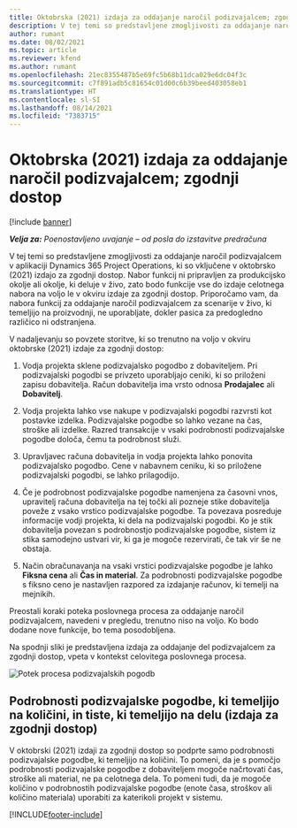```yaml
---
title: Oktobrska (2021) izdaja za oddajanje naročil podizvajalcem; zgodnji dostop
description: V tej temi so predstavljene zmogljivosti za oddajanje naročil podizvajalcem v aplikaciji Project Operations, ki so vključene v oktobrsko (2021) izdajo za zgodnji dostop.
author: rumant
ms.date: 08/02/2021
ms.topic: article
ms.reviewer: kfend
ms.author: rumant
ms.openlocfilehash: 21ec8355487b5e69fc5b68b11dca029e6dc04f3c
ms.sourcegitcommit: c7f891adb5c81654c01d00c6b39beed403058eb1
ms.translationtype: HT
ms.contentlocale: sl-SI
ms.lasthandoff: 08/14/2021
ms.locfileid: "7383715"
---
```

# <a name="subcontracting-in-october-2021-early-access-release"></a>Oktobrska (2021) izdaja za oddajanje naročil podizvajalcem; zgodnji dostop

[!include [banner](../../includes/dataverse-preview.md)]

_**Velja za:** Poenostavljeno uvajanje – od posla do izstavitve predračuna_

V tej temi so predstavljene zmogljivosti za oddajanje naročil podizvajalcem v aplikaciji Dynamics 365 Project Operations, ki so vključene v oktobrsko (2021) izdajo za zgodnji dostop. Nabor funkcij ni pripravljen za produkcijsko okolje ali okolje, ki deluje v živo, zato bodo funkcije vse do izdaje celotnega nabora na voljo le v okviru izdaje za zgodnji dostop. Priporočamo vam, da nabora funkcij za oddajanje naročil podizvajalcem za scenarije v živo, ki temeljijo na proizvodnji, ne uporabljate, dokler pasica za predogledno različico ni odstranjena. 

V nadaljevanju so povzete storitve, ki so trenutno na voljo v okviru oktobrske (2021) izdaje za zgodnji dostop:

1. Vodja projekta sklene podizvajalsko pogodbo z dobaviteljem. Pri podizvajalski pogodbi se privzeto uporabljajo ceniki, ki so priloženi zapisu dobavitelja. Račun dobavitelja ima vrsto odnosa **Prodajalec** ali **Dobavitelj**.

2. Vodja projekta lahko vse nakupe v podizvajalski pogodbi razvrsti kot postavke izdelka. Podizvajalske pogodbe so lahko vezane na čas, stroške ali izdelke. Razred transakcije v vsaki podrobnosti podizvajalske pogodbe določa, čemu ta podrobnost služi.

3. Upravljavec računa dobavitelja in vodja projekta lahko ponovita podizvajalsko pogodbo. Cene v nabavnem ceniku, ki so priložene podizvajalski pogodbi, se lahko prilagodijo.

4. Če je podrobnost podizvajalske pogodbe namenjena za časovni vnos, upravitelj računa dobavitelja na tej točki ali pozneje stike dobavitelja poveže z vsako vrstico podizvajalske pogodbe. Ta povezava posreduje informacije vodji projekta, ki dela na podizvajalski pogodbi. Ko je stik dobavitelja povezan s podrobnostjo podizvajalske pogodbe, sistem iz stika samodejno ustvari vir, ki ga je mogoče rezervirati, če tak vir še ne obstaja.

5. Način obračunavanja na vsaki vrstici podizvajalske pogodbe je lahko **Fiksna cena** ali **Čas in material**. Za podrobnosti podizvajalske pogodbe s fiksno ceno je nastavljen razpored za izdajanje računov, ki temelji na mejnikih.

Preostali koraki poteka poslovnega procesa za oddajanje naročil podizvajalcem, navedeni v pregledu, trenutno niso na voljo. Ko bodo dodane nove funkcije, bo tema posodobljena. 

Na spodnji sliki je predstavljena izdaja za oddajanje del podizvajalcem za zgodnji dostop, vpeta v kontekst celovitega poslovnega procesa.

![Potek procesa podizvajalskih pogodb](../media/SubcontractingEAFlow.png)  


## <a name="quantity-based-and-work-based-subcontract-lines-early-access-release"></a>Podrobnosti podizvajalske pogodbe, ki temeljijo na količini, in tiste, ki temeljijo na delu (izdaja za zgodnji dostop)
V oktobrski (2021) izdaji za zgodnji dostop so podprte samo podrobnosti podizvajalske pogodbe, ki temeljijo na količini. To pomeni, da je s pomočjo podrobnosti podizvajalske pogodbe z dobaviteljem mogoče načrtovati čas, stroške ali material, ne pa celotnega dela. To pomeni tudi, da je mogoče količino v podrobnostih podizvajalske pogodbe (enote časa, stroškov ali količino materiala) uporabiti za katerikoli projekt v sistemu.



[!INCLUDE[footer-include](../../includes/footer-banner.md)]
